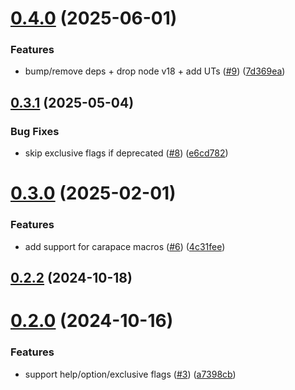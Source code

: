 # [0.4.0](https://github.com/cristiand391/oclif-carapace-spec-plugin/compare/0.3.1...0.4.0) (2025-06-01)


### Features

* bump/remove deps + drop node v18 + add UTs ([#9](https://github.com/cristiand391/oclif-carapace-spec-plugin/issues/9)) ([7d369ea](https://github.com/cristiand391/oclif-carapace-spec-plugin/commit/7d369ea6bfd8d8ea9cb5183808008686db50a115))



## [0.3.1](https://github.com/cristiand391/oclif-carapace-spec-plugin/compare/0.3.0...0.3.1) (2025-05-04)


### Bug Fixes

* skip exclusive flags if deprecated ([#8](https://github.com/cristiand391/oclif-carapace-spec-plugin/issues/8)) ([e6cd782](https://github.com/cristiand391/oclif-carapace-spec-plugin/commit/e6cd7822861dfb52ce755a18b02efb9b9f92ca10))



# [0.3.0](https://github.com/cristiand391/oclif-carapace-spec-plugin/compare/0.2.2...0.3.0) (2025-02-01)


### Features

* add support for carapace macros ([#6](https://github.com/cristiand391/oclif-carapace-spec-plugin/issues/6)) ([4c31fee](https://github.com/cristiand391/oclif-carapace-spec-plugin/commit/4c31fee189806ad4c740368f8ed0bb9bacf900e1))



## [0.2.2](https://github.com/cristiand391/oclif-carapace-spec-plugin/compare/0.2.0...0.2.2) (2024-10-18)



# [0.2.0](https://github.com/cristiand391/oclif-carapace-spec-plugin/compare/0.1.1...0.2.0) (2024-10-16)


### Features

* support help/option/exclusive flags ([#3](https://github.com/cristiand391/oclif-carapace-spec-plugin/issues/3)) ([a7398cb](https://github.com/cristiand391/oclif-carapace-spec-plugin/commit/a7398cb1a24bba0c7019b34ac9c4f8ca510a8d2b))



